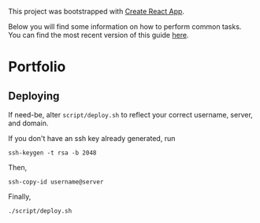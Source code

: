 This project was bootstrapped with [Create React App](https://github.com/facebookincubator/create-react-app).

Below you will find some information on how to perform common tasks.<br>
You can find the most recent version of this guide [here](https://github.com/facebookincubator/create-react-app/blob/master/packages/react-scripts/template/README.md).

# Portfolio

## Deploying

If need-be, alter `script/deploy.sh` to reflect your correct username, server, and domain.

If you don't have an ssh key already generated, run

```
ssh-keygen -t rsa -b 2048
```

Then,

```
ssh-copy-id username@server
```

Finally,

```
./script/deploy.sh
```
